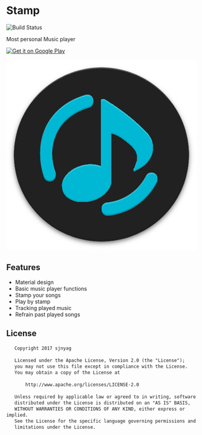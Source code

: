 # Stamp
![Build Status](https://www.bitrise.io/app/2aaea794417a13a8/status.svg?token=2ZKZnFpFMhdn8084URutMQ&branch=master)

Most personal Music player

<a href='https://play.google.com/store/apps/details?id=com.sjn.stamp&pcampaignid=MKT-Other-global-all-co-prtnr-py-PartBadge-Mar2515-1'><img alt='Get it on Google Play' src='https://play.google.com/intl/en_us/badges/images/generic/en_badge_web_generic.png' height=90px/></a>

![stamp icon][1]


## Features
- Material design
- Basic music player functions
- Stamp your songs
- Play by stamp
- Tracking played music
- Refrain past played songs

License
-------
```
   Copyright 2017 sjnyag

   Licensed under the Apache License, Version 2.0 (the "License");
   you may not use this file except in compliance with the License.
   You may obtain a copy of the License at

       http://www.apache.org/licenses/LICENSE-2.0

   Unless required by applicable law or agreed to in writing, software
   distributed under the License is distributed on an "AS IS" BASIS,
   WITHOUT WARRANTIES OR CONDITIONS OF ANY KIND, either express or implied.
   See the License for the specific language governing permissions and
   limitations under the License.
```

[1]: ./playstore-icon.png
